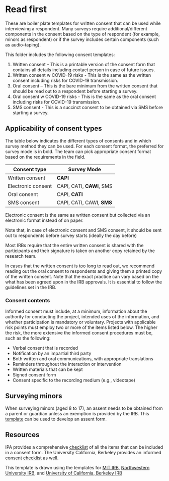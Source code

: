 # Read first

These are boiler plate templates for written consent that can be used while interviewing a respondent.
Many surveys require additional/different components in the consent based on the type of respondent (for example, minors as respondent)
or if the survey includes certain components (such as audio-taping).

This folder includes the following consent templates:

1. Written consent – This is a printable version of the consent form that contains all details including contact person in case of future issues.
2. Written consent w COVID-19 risks - This is the same as the written consent including risks for COVID-19 transmission.
3. Oral consent – This is the bare minimum from the written consent that should be read out to a respondent before starting a survey.
4. Oral consent w COVID-19 risks - This is the same as the oral consent including risks for COVID-19 transmission.
5. SMS consent - This is a succinct consent to be obtained via SMS before starting a survey.

## Applicability of consent types
The table below indicates the different types of consents and in which survey method they can be used. For each consent format, 
the preferred for survey mode is in bold. The team can pick appropriate consent format based on the requirements in the field.

|    Consent type    |      Survey Mode       |
| ------------------ | ---------------------- |
| Written consent    | **CAPI**                   |
| Electronic consent | CAPI, CATI, **CAWI**, SMS  |
| Oral consent       | CAPI, **CATI**             |
| SMS consent        | CAPI, CATI, CAWI, **SMS**  |

Electronic consent is the same as written consent but collected via an electronic format instead of on paper. 

Note that, in case of electronic consent and SMS consent, it should be sent out to respondents before survey starts (ideally the day before)

Most IRBs require that the entire written consent is shared with the participants and their signature is taken on another copy
retained by the research team. 

In cases that the written consent is too long to read out,
we recommend reading out the oral consent to respondents and giving them a printed copy of the written consent.
Note that the exact practice can vary based on the what has been agreed upon in the IRB approvals.
It is essential to follow the guidelines set in the IRB.

### Consent contents
Informed consent must include, at a minimum, information about the authority for conducting the project,
intended uses of the information, and whether participation is mandatory or voluntary.
Projects with applicable risk points must employ two or more of the items listed below.
The higher the risk, the more extensive the informed consent procedures must be, such as the following: 

- Verbal consent that is recorded 
- Notification by an impartial third party 
- Both written and oral communications, with appropriate translations 
- Reminders throughout the interaction or intervention 
- Written materials that can be kept 
- Signed consent form 
- Consent specific to the recording medium (e.g., videotape)

## Surveying minors
When surveying minors (aged 8 to 17), an assent needs to be obtained from a parent or guardian unless an exemption is provided by the IRB. This [template](https://couhes.mit.edu/sites/default/files/documents/Assent-Form-2019-01-22.doc) can be used to develop an assent form. 

## Resources
IPA provides a comprehensive [checklist](https://www.poverty-action.org/sites/default/files/Consent_Form_Checklist_and_Template.docx)
of all the items that can be included in a consent form.
The University California, Berkeley provides an informed consent
[checklist](https://cphs.berkeley.edu/checklists_worksheets/consent.pdf) as well.

This template is drawn using the templates for
[MIT IRB](https://couhes.mit.edu/sites/default/files/documents/Consent-Form-Non-Biomedical-2019-03-11.doc),
[Northwestern University IRB](https://www.irb.northwestern.edu/templates-forms-sops/),
and [University of California, Berkeley IRB](https://cphs.berkeley.edu/CF-Template_SocBehav.docx)
